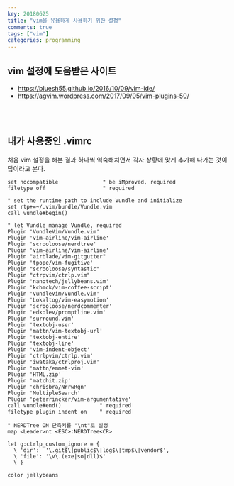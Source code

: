```yaml
---
key: 20180625
title: "vim을 유용하게 사용하기 위한 설정"
comments: true
tags: ["vim"]
categories: programming
---
```




## vim 설정에 도움받은 사이트

* https://bluesh55.github.io/2016/10/09/vim-ide/
* https://agvim.wordpress.com/2017/09/05/vim-plugins-50/

<br><br>

## 내가 사용중인 .vimrc 

처음 vim 설정을 해본 결과 하나씩 익숙해치면서 각자 상황에 맞게 추가해 나가는 것이 답이라고 본다.

```shell
set nocompatible              " be iMproved, required
filetype off                  " required

" set the runtime path to include Vundle and initialize
set rtp+=~/.vim/bundle/Vundle.vim
call vundle#begin()

" let Vundle manage Vundle, required
Plugin 'VundleVim/Vundle.vim'
Plugin 'vim-airline/vim-airline'
Plugin 'scrooloose/nerdtree'
Plugin 'vim-airline/vim-airline'
Plugin "airblade/vim-gitgutter"
Plugin 'tpope/vim-fugitive'
Plugin "scrooloose/syntastic"
Plugin "ctrpvim/ctrlp.vim"
Plugin 'nanotech/jellybeans.vim'
Plugin 'kchmck/vim-coffee-script'
Plugin 'VundleVim/Vundle.vim'
Plugin 'Lokaltog/vim-easymotion'
Plugin 'scrooloose/nerdcommenter'
Plugin 'edkolev/promptline.vim'
Plugin 'surround.vim'
Plugin 'textobj-user'
Plugin 'mattn/vim-textobj-url'
Plugin 'textobj-entire'
Plugin 'textobj-line'
Plugin 'vim-indent-object'
Plugin 'ctrlpvim/ctrlp.vim'
Plugin 'iwataka/ctrlproj.vim'
Plugin 'mattn/emmet-vim'
Plugin 'HTML.zip'
Plugin 'matchit.zip'
Plugin 'chrisbra/NrrwRgn'
Plugin 'MultipleSearch'
Plugin 'peterrincker/vim-argumentative'
call vundle#end()            " required
filetype plugin indent on    " required

" NERDTree ON 단축키를 "\nt"로 설정
map <Leader>nt <ESC>:NERDTree<CR>

let g:ctrlp_custom_ignore = {
  \ 'dir':  '\.git$\|public$\|log$\|tmp$\|vendor$',
  \ 'file': '\v\.(exe|so|dll)$'
  \ }

color jellybeans
```



